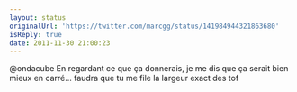 ```yaml
---
layout: status
originalUrl: 'https://twitter.com/marcgg/status/141984944321863680'
isReply: true
date: 2011-11-30 21:00:23
---
```


@ondacube En regardant ce que ça donnerais, je me dis que ça serait bien mieux en carré... faudra que tu me file la largeur exact des tof

